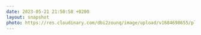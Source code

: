 ```yaml
---
date: 2023-05-21 21:50:58 +0200
layout: snapshot
photo: https://res.cloudinary.com/dbi2zounq/image/upload/v1684698655/pltouhlhxqgsybjpu6t2.jpg
---
```


